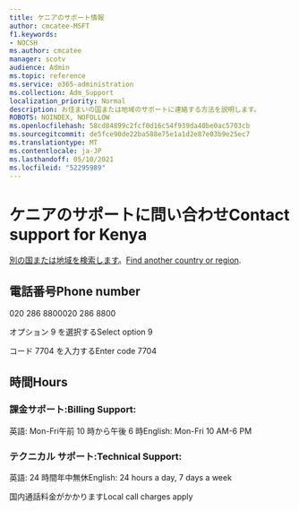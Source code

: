```yaml
---
title: ケニアのサポート情報
author: cmcatee-MSFT
f1.keywords:
- NOCSH
ms.author: cmcatee
manager: scotv
audience: Admin
ms.topic: reference
ms.service: o365-administration
ms.collection: Adm_Support
localization_priority: Normal
description: お住まいの国または地域のサポートに連絡する方法を説明します。
ROBOTS: NOINDEX, NOFOLLOW
ms.openlocfilehash: 58cd84899c2fcf0d16c54f939da40be0ac5703cb
ms.sourcegitcommit: de5fce90de22ba588e75e1a1d2e87e03b9e25ec7
ms.translationtype: MT
ms.contentlocale: ja-JP
ms.lasthandoff: 05/10/2021
ms.locfileid: "52295989"
---
```

# <a name="contact-support-for-kenya"></a><span data-ttu-id="a2246-103">ケニアのサポートに問い合わせ</span><span class="sxs-lookup"><span data-stu-id="a2246-103">Contact support for Kenya</span></span>

<span data-ttu-id="a2246-104">[別の国または地域を検索します](../../business-video/get-help-support.md)。</span><span class="sxs-lookup"><span data-stu-id="a2246-104">[Find another country or region](../../business-video/get-help-support.md).</span></span>

## <a name="phone-number"></a><span data-ttu-id="a2246-105">電話番号</span><span class="sxs-lookup"><span data-stu-id="a2246-105">Phone number</span></span>
<span data-ttu-id="a2246-106">020 286 8800</span><span class="sxs-lookup"><span data-stu-id="a2246-106">020 286 8800</span></span>

<span data-ttu-id="a2246-107">オプション 9 を選択する</span><span class="sxs-lookup"><span data-stu-id="a2246-107">Select option 9</span></span>

<span data-ttu-id="a2246-108">コード 7704 を入力する</span><span class="sxs-lookup"><span data-stu-id="a2246-108">Enter code 7704</span></span>

## <a name="hours"></a><span data-ttu-id="a2246-109">時間</span><span class="sxs-lookup"><span data-stu-id="a2246-109">Hours</span></span>
### <a name="billing-support"></a><span data-ttu-id="a2246-110">課金サポート:</span><span class="sxs-lookup"><span data-stu-id="a2246-110">Billing Support:</span></span>

<span data-ttu-id="a2246-111">英語: Mon-Fri午前 10 時から午後 6 時</span><span class="sxs-lookup"><span data-stu-id="a2246-111">English: Mon-Fri 10 AM-6 PM</span></span>

### <a name="technical-support"></a><span data-ttu-id="a2246-112">テクニカル サポート:</span><span class="sxs-lookup"><span data-stu-id="a2246-112">Technical Support:</span></span>

<span data-ttu-id="a2246-113">英語: 24 時間年中無休</span><span class="sxs-lookup"><span data-stu-id="a2246-113">English: 24 hours a day, 7 days a week</span></span>

<span data-ttu-id="a2246-114">国内通話料金がかかります</span><span class="sxs-lookup"><span data-stu-id="a2246-114">Local call charges apply</span></span>
